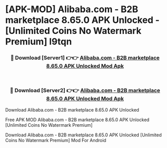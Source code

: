 # [APK-MOD] Alibaba.com - B2B marketplace 8.65.0 APK Unlocked - [Unlimited Coins No Watermark Premium] l9tqn



<div align="center">
<h3>🔴 Download [Server1] 👉👉 <a href="https://momento.my/?title=Alibaba.com_-_B2B_marketplace_8.65.0_APK_Unlocked">Alibaba.com - B2B marketplace 8.65.0 APK Unlocked Mod Apk</a></h3><br>

<h3>🔴 Download [Server2] 👉👉 <a href="https://momento.my/?title=Alibaba.com_-_B2B_marketplace_8.65.0_APK_Unlocked">Alibaba.com - B2B marketplace 8.65.0 APK Unlocked Mod Apk</a></h3>
</div>



Download Alibaba.com - B2B marketplace 8.65.0 APK Unlocked 

Free APK MOD Alibaba.com - B2B marketplace 8.65.0 APK Unlocked [Unlimited Coins No Watermark Premium]

Download Alibaba.com - B2B marketplace 8.65.0 APK Unlocked [Unlimited Coins No Watermark Premium] Mod For Android
